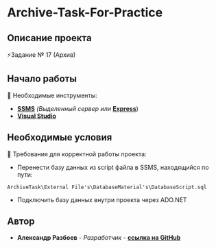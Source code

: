 # Archive-Task-For-Practice

## Описание проекта
⚡Задание № 17 (Архив)

## Начало работы

🔻 Необходимые инструменты:

* **[SSMS](https://learn.microsoft.com/en-us/sql/ssms/download-sql-server-management-studio-ssms?view=sql-server-ver16)** *(Выделенный сервер или* **[Express](https://www.microsoft.com/en-us/sql-server/sql-server-downloads)**)
* **[Visual Studio](https://visualstudio.microsoft.com/ru/)**

## Необходимые условия

🔻 Требования для корректной работы проекта:

* Перенести базу данных из script файла в SSMS, находящийся по пути:

```
ArchiveTask\External File's\DatabaseMaterial's\DatabaseScript.sql
```

* Подключить базу данных внутри проекта через ADO.NET

## Автор

* **Александр Разбоев** - *Разработчик* - **[ссылка на GitHub](https://github.com/Rezonanzze)**
